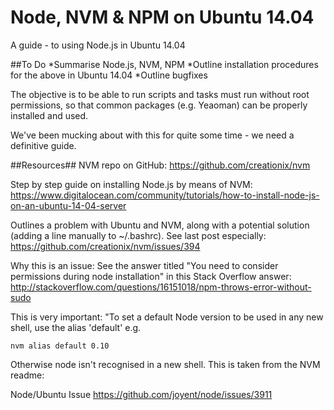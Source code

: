 Node, NVM & NPM on Ubuntu 14.04
=================

A guide - to using Node.js in Ubuntu 14.04

##To Do
*Summarise Node.js, NVM, NPM
*Outline installation procedures for the above in Ubuntu 14.04
*Outline bugfixes

The objective is to be able to run scripts and tasks must run without root permissions, so that common packages (e.g. Yeaoman) can be properly installed and used.

We've been mucking about with this for quite some time - we need a definitive guide.

##Resources##
NVM repo on GitHub:
https://github.com/creationix/nvm

Step by step guide on installing Node.js by means of NVM:
https://www.digitalocean.com/community/tutorials/how-to-install-node-js-on-an-ubuntu-14-04-server

Outlines a problem with Ubuntu and NVM, along with a potential solution (adding a line manually to ~/.bashrc). See last post especially:
https://github.com/creationix/nvm/issues/394

Why this is an issue:
See the answer titled "You need to consider permissions during node installation" in this Stack Overflow answer:
http://stackoverflow.com/questions/16151018/npm-throws-error-without-sudo


This is very important:
"To set a default Node version to be used in any new shell, use the alias 'default' e.g.

```nvm alias default 0.10```

Otherwise node isn't recognised in a new shell. This is taken from the NVM readme: 

Node/Ubuntu Issue
https://github.com/joyent/node/issues/3911
